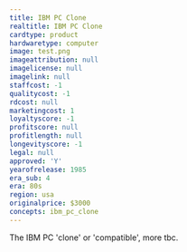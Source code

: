 ```yaml
---
title: IBM PC Clone
realtitle: IBM PC Clone
cardtype: product
hardwaretype: computer
image: test.png
imageattribution: null
imagelicense: null
imagelink: null
staffcost: -1
qualitycost: -1
rdcost: null
marketingcost: 1
loyaltyscore: -1
profitscore: null
profitlength: null
longevityscore: -1
legal: null
approved: 'Y'
yearofrelease: 1985
era_sub: 4
era: 80s
region: usa
originalprice: $3000
concepts: ibm_pc_clone
---
```


The IBM PC 'clone' or 'compatible', more tbc.
